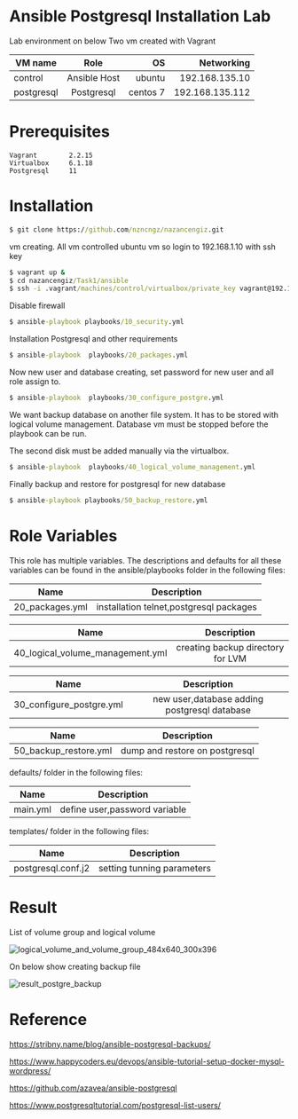 # Ansible Postgresql Installation Lab

Lab environment on below
Two vm created with Vagrant


| VM name       |   Role              | OS       |  Networking     | 
| ------------- |   :-------------:   | -----:   | -----:          |
| control       |   Ansible Host      | ubuntu   | 192.168.135.10  |
| postgresql    |   Postgresql        | centos 7 | 192.168.135.112 |


# Prerequisites

    Vagrant        2.2.15 
    Virtualbox     6.1.18 
    Postgresql     11
    
    
# Installation

``` bat  
$ git clone https://github.com/nzncngz/nazancengiz.git
```

vm creating. All vm controlled ubuntu vm so login to 192.168.1.10 with ssh key

``` bat  
$ vagrant up &
$ cd nazancengiz/Task1/ansible
$ ssh -i .vagrant/machines/control/virtualbox/private_key vagrant@192.168.135.10
```

Disable firewall

``` bat  
$ ansible-playbook playbooks/10_security.yml
```

Installation Postgresql and other requirements

``` bat  
$ ansible-playbook  playbooks/20_packages.yml

```

Now new user and database creating, set password for new user and all role assign to.

``` bat  
$ ansible-playbook  playbooks/30_configure_postgre.yml
```
We want backup database on another file system. It has to be stored with logical volume management. Database vm must be stopped before the playbook can be run.

The second disk must be added manually via the virtualbox.

``` bat  
$ ansible-playbook  playbooks/40_logical_volume_management.yml
```

Finally backup and restore for postgresql for new database

``` bat  
$ ansible-playbook playbooks/50_backup_restore.yml
```
# Role Variables

This role has multiple variables. The descriptions and defaults for all these variables can be found in the ansible/playbooks folder in the following files:




| Name           |   Description                         
| -------------  |   :-------------:          
|20_packages.yml |   installation telnet,postgresql packages  


| Name                             |   Description                         
| -------------                    |   :-------------:          
| 40_logical_volume_management.yml |   creating backup directory for LVM  


| Name                     |   Description                         
| -------------            |   :-------------:          
| 30_configure_postgre.yml |   new user,database adding postgresql database 


| Name                  |   Description                         
| -------------         |   :-------------:          
| 50_backup_restore.yml |   dump and restore on postgresql


defaults/ folder in the following files:

| Name           |   Description                         
| -------------  |   :-------------:          
| main.yml       |   define user,password variable

templates/ folder in the following files:

| Name               |   Description                         
| -------------      |   :-------------:          
| postgresql.conf.j2 |   setting tunning parameters


# Result

List of volume group and logical volume

![logical_volume_and_volume_group_484x640_300x396](https://user-images.githubusercontent.com/22845579/117537168-ff55ba00-b007-11eb-9e90-084e3e47a850.jpg)


On below show creating backup file 

![result_postgre_backup](https://user-images.githubusercontent.com/22845579/117503838-36858600-af8a-11eb-9c35-9cc4cbbc0b41.png)



# Reference

https://stribny.name/blog/ansible-postgresql-backups/

https://www.happycoders.eu/devops/ansible-tutorial-setup-docker-mysql-wordpress/

https://github.com/azavea/ansible-postgresql

https://www.postgresqltutorial.com/postgresql-list-users/
